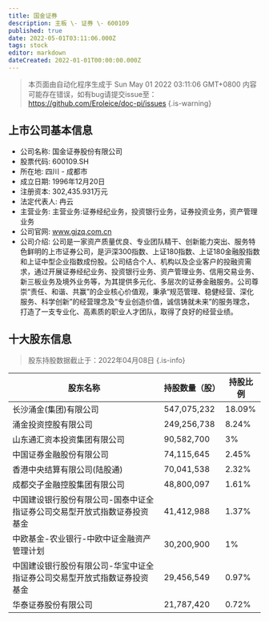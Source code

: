 ```yaml
---
title: 国金证券
description: 主板 \- 证券 \- 600109
published: true
date: 2022-05-01T03:11:06.000Z
tags: stock
editor: markdown
dateCreated: 2022-01-01T00:00:00.000Z
---
```


> 本页面由自动化程序生成于 Sun May 01 2022 03:11:06 GMT+0800
> 内容可能存在错误，如有bug请提交issue至：https://github.com/Eroleice/doc-pi/issues
{.is-warning}

## 上市公司基本信息
- 公司名称: 国金证券股份有限公司
- 股票代码: 600109.SH
- 所在地: 四川 - 成都市
- 成立日期: 1996年12月20日
- 注册资本: 302,435.931万元
- 法定代表人: 冉云
- 主营业务: 主营业务:证券经纪业务，投资银行业务，证券投资业务，资产管理业务
- 公司官网: www.gjzq.com.cn
- 公司介绍: 公司是一家资产质量优良、专业团队精干、创新能力突出、服务特色鲜明的上市证券公司，是沪深300指数、上证180指数、上证180金融股指数和上证中型企业指数成份股。公司结合个人、机构以及企业客户的投融资需求，通过开展证券经纪业务、投资银行业务、资产管理业务、信用交易业务、新三板业务及境外业务等，为其提供多元化、多层次的证券金融服务。公司尊崇“责任、和谐、共赢”的企业核心价值观，秉承“规范管理、稳健经营、深化服务、科学创新”的经营理念及“专业创造价值，诚信铸就未来”的服务理念，打造了一支专业化、高素质的职业人才团队，取得了良好的经营业绩。


## 十大股东信息
> 股东持股数据截止于：2022年04月08日
{.is-info}

| 股东名称 | 持股数量（股） | 持股比例 |
| --- | --- | --- |
| 长沙涌金(集团)有限公司 | 547,075,232 | 18.09% |
| 涌金投资控股有限公司 | 249,256,738 | 8.24% |
| 山东通汇资本投资集团有限公司 | 90,582,700 | 3% |
| 中国证券金融股份有限公司 | 74,115,645 | 2.45% |
| 香港中央结算有限公司(陆股通) | 70,041,538 | 2.32% |
| 成都交子金融控股集团有限公司 | 48,800,097 | 1.61% |
| 中国建设银行股份有限公司-国泰中证全指证券公司交易型开放式指数证券投资基金 | 41,412,988 | 1.37% |
| 中欧基金-农业银行-中欧中证金融资产管理计划 | 30,200,900 | 1% |
| 中国建设银行股份有限公司-华宝中证全指证券公司交易型开放式指数证券投资基金 | 29,456,549 | 0.97% |
| 华泰证券股份有限公司 | 21,787,420 | 0.72% |





